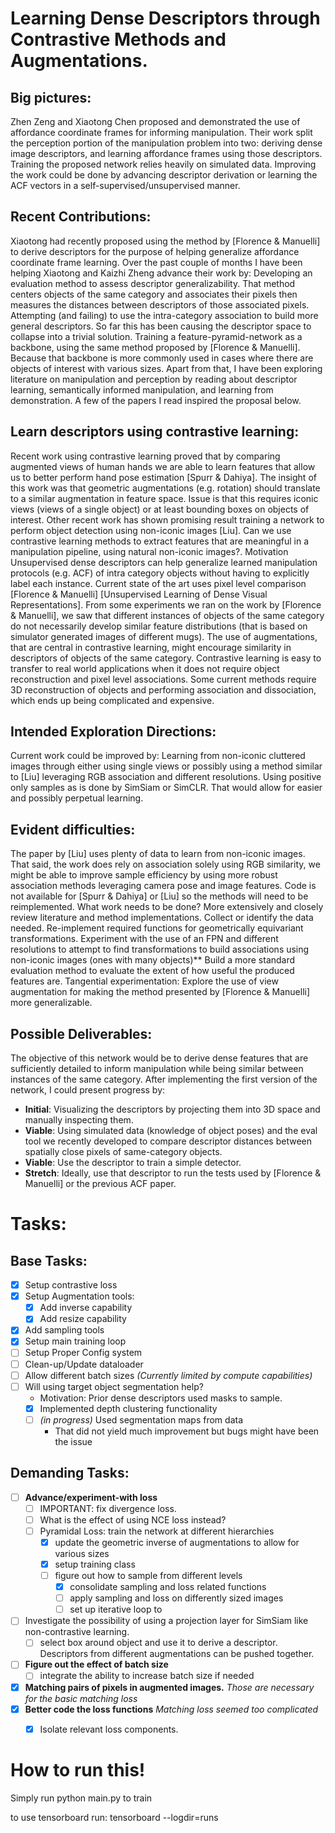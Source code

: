# Learning Dense Descriptors through Contrastive Methods and Augmentations.

## Big pictures:
Zhen Zeng and Xiaotong Chen proposed and demonstrated the use of affordance coordinate frames for informing manipulation. Their work split the perception portion of the manipulation problem into two: deriving dense image descriptors, and learning affordance frames using those descriptors. Training the proposed network relies heavily on simulated data. Improving the work could be done by advancing descriptor derivation or learning the ACF vectors in a self-supervised/unsupervised manner.
## Recent Contributions: 
Xiaotong had recently proposed using the method by [Florence & Manuelli] to derive descriptors for the purpose of helping generalize affordance coordinate frame learning. Over the past couple of months I have been helping Xiaotong and Kaizhi Zheng advance their work by: 
Developing an evaluation method to assess descriptor generalizability. That method centers objects of the same category and associates their pixels then measures the distances between descriptors of those associated pixels.
Attempting (and failing) to use the intra-category association to build more general descriptors. So far this has been causing the descriptor space to collapse into a trivial solution.
Training a feature-pyramid-network as a backbone, using the same method proposed by [Florence & Manuelli]. Because that backbone is more commonly used in cases where there are objects of interest with various sizes.
Apart from that, I have been exploring literature on manipulation and perception by reading about descriptor learning, semantically informed manipulation, and learning from demonstration. A few of the papers I read inspired the proposal below.
## Learn descriptors using contrastive learning:
Recent work using contrastive learning proved that by comparing augmented views of human hands we are able to learn features that allow us to better perform hand pose estimation [Spurr & Dahiya]. The insight of this work was that geometric augmentations (e.g. rotation) should translate to a similar augmentation in feature space. Issue is that this requires iconic views (views of a single object) or at least bounding boxes on objects of interest. Other recent work has shown promising result training a network to perform object detection using non-iconic images [Liu]. Can we use contrastive learning methods to extract features that are meaningful in a manipulation pipeline, using natural non-iconic images?.
Motivation
Unsupervised dense descriptors can help generalize learned manipulation protocols (e.g. ACF) of intra category objects without having to explicitly label each instance. Current state of the art uses pixel level comparison [Florence & Manuelli] [Unsupervised Learning of Dense Visual Representations]. From some experiments we ran on the work by [Florence & Manuelli], we saw that different instances of objects of the same category do not necessarily develop similar feature distributions (that is based on simulator generated images of different mugs). The use of augmentations, that are central in contrastive learning, might encourage similarity in descriptors of objects of the same category.
Contrastive learning is easy to transfer to real world applications when it does not require object reconstruction and pixel level associations. Some current methods require 3D reconstruction of objects and performing association and dissociation, which ends up being complicated and expensive.
## Intended Exploration Directions: 
Current work could be improved by: 
Learning from non-iconic cluttered images through either using single views or possibly using a method similar to [Liu] leveraging RGB association and different resolutions. 
Using positive only samples as is done by SimSiam or SimCLR. That would allow for easier and possibly perpetual learning.
## Evident difficulties: 
The paper by [Liu] uses plenty of data to learn from non-iconic images. That said, the work does rely on association solely using RGB similarity, we might be able to improve sample efficiency by using more robust association methods leveraging camera pose and image features.
Code is not available for [Spurr & Dahiya] or [Liu] so the methods will need to be reimplemented. 
What work needs to be done?
More extensively and closely review literature and method implementations. 
Collect or identify the data needed.
Re-implement required functions for geometrically equivariant transformations.
Experiment with the use of an FPN and different resolutions to attempt to find transformations to build associations using non-iconic images (ones with many objects)**
Build a more standard evaluation method to evaluate the extent of how useful the produced features are.
Tangential experimentation: Explore the use of view augmentation for making the method presented by [Florence & Manuelli] more generalizable.
## Possible Deliverables:
The objective of this network would be to derive dense features that are sufficiently detailed to inform manipulation while being similar between instances of the same category. 
After implementing the first version of the network, I could present progress by:
- **Initial**: Visualizing the descriptors by projecting them into 3D space and manually inspecting them.
- **Viable**: Using simulated data (knowledge of object poses) and the eval tool we recently developed to compare descriptor distances between spatially close pixels of same-category objects. 
- **Viable**: Use the descriptor to train a simple detector.
- **Stretch**: Ideally, use that descriptor to run the tests used by [Florence & Manuelli] or the previous ACF paper.



# Tasks:
## Base Tasks: 
 - [x] Setup contrastive loss
 - [x] Setup Augmentation tools:
    - [x] Add inverse capability
    - [x] Add resize capability
 - [x] Add sampling tools
 - [x] Setup main training loop
 - [ ] Setup Proper Config system
 - [ ] Clean-up/Update dataloader
 - [ ] Allow different batch sizes _(Currently limited by compute capabilities)_
 - [ ] Will using target object segmentation help?
    - Motivation: Prior dense descriptors used masks to sample.
    - [x] Implemented depth clustering functionality 
    - [ ] _(in progress)_ Used segmentation maps from data
        - That did not yield much improvement but bugs might have been the issue

 
## Demanding Tasks: 
- [ ] **Advance/experiment-with loss**
    - [ ] IMPORTANT: fix divergence loss.
    - [ ] What is the effect of using NCE loss instead?
    - [ ] Pyramidal Loss: train the network at different hierarchies
        - [x] update the geometric inverse of augmentations to allow for various sizes
        - [x] setup training class
        - [ ] figure out how to sample from different levels
            - [x] consolidate sampling and loss related functions
            - [ ] apply sampling and loss on differently sized images
            - [ ] set up iterative loop to 
- [ ] Investigate the possibility of using a projection layer for SimSiam like non-contrastive learning.
    - [ ] select box around object and use it to derive a descriptor. Descriptors from different augmentations can be pushed together.

- [ ] **Figure out the effect of batch size** 
    - [ ] integrate the ability to increase batch size if needed
- [x] **Matching pairs of pixels in augmented images.** _Those are necessary for the basic matching loss_
- [x] **Better code the loss functions** _Matching loss seemed too complicated_
    - [x] Isolate relevant loss components.




# How to run this!

Simply run python main.py to train

to use tensorboard run: tensorboard --logdir=runs